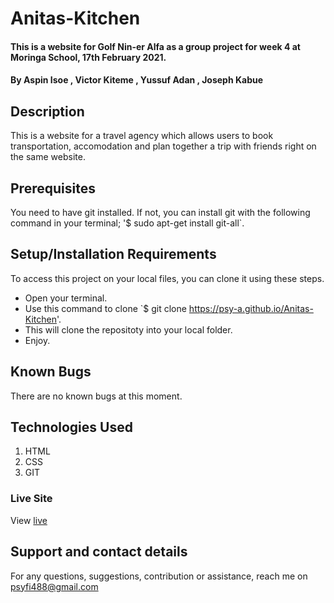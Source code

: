 # Anitas-Kitchen
#### This is a website for Golf Nin-er Alfa as a group project for week 4 at Moringa School, 17th February 2021.
#### By **Aspin Isoe** , **Victor Kiteme** , **Yussuf Adan** , **Joseph Kabue**
## Description
This is a website for a travel agency which allows users to book transportation, accomodation and plan together a trip with friends right on the same website.
## Prerequisites
You need to have git installed.
If not, you can install git with the following command in your terminal; '$ sudo apt-get install git-all`.
## Setup/Installation Requirements
To access this project on your local files, you can clone it using these steps.
* Open your terminal.
* Use this command to clone `$ git clone https://psy-a.github.io/Anitas-Kitchen'.
* This will clone the repositoty into your local folder.
* Enjoy.
## Known Bugs
There are no known bugs at this moment.
## Technologies Used
1. HTML
2. CSS
3. GIT
### Live Site
View [live](https://psy-a.github.io/Anitas-Kitchen/)
## Support and contact details
For any questions, suggestions, contribution or assistance, reach me on psyfi488@gmail.com
